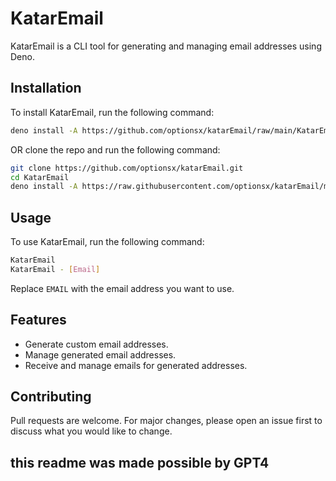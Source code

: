 # KatarEmail

KatarEmail is a CLI tool for generating and managing email addresses using Deno.

## Installation

To install KatarEmail, run the following command:

```bash
deno install -A https://github.com/optionsx/katarEmail/raw/main/KatarEmail.ts
```
OR clone the repo and run the following command:
```bash
git clone https://github.com/optionsx/katarEmail.git
cd KatarEmail
deno install -A https://raw.githubusercontent.com/optionsx/katarEmail/master/KatarEmail.ts
```
## Usage

To use KatarEmail, run the following command:

```bash
KatarEmail
KatarEmail - [Email]
```
Replace `EMAIL` with the email address you want to use.

## Features

- Generate custom email addresses.
- Manage generated email addresses.
- Receive and manage emails for generated addresses.

## Contributing

Pull requests are welcome. For major changes, please open an issue first to discuss what you would like to change.

## this readme was made possible by GPT4